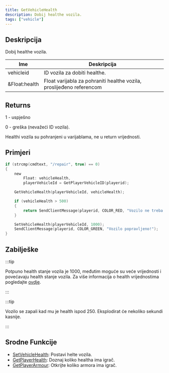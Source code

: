 ```yaml
---
title: GetVehicleHealth
description: Dobij healthe vozila.
tags: ["vehicle"]
---
```


## Deskripcija

Dobij healthe vozila.

| Ime           | Deskripcija                                                          |
| ------------- | -------------------------------------------------------------------- |
| vehicleid     | ID vozila za dobiti healthe.                                         |
| &Float:health | Float varijabla za pohraniti healthe vozila, proslijeđeno referencom |

## Returns

1 - uspješno

0 - greška (nevažeći ID vozila).

Healthi vozila su pohranjeni u varijablama, ne u return vrijednosti.

## Primjeri

```c
if (strcmp(cmdtext, "/repair", true) == 0)
{
    new
        Float: vehicleHealth,
        playerVehicleId = GetPlayerVehicleID(playerid);

    GetVehicleHealth(playerVehicleId, vehicleHealth);

    if (vehicleHealth > 500)
    {
        return SendClientMessage(playerid, COLOR_RED, "Vozilo ne treba popravak!");
    }

    SetVehicleHealth(playerVehicleId, 1000);
    SendClientMessage(playerid, COLOR_GREEN, "Vozilo popravljeno!");
}
```

## Zabilješke

:::tip

Potpuno health stanje vozila je 1000, međutim moguće su veće vrijednosti i povećavaju health stanje vozila. Za više informacija o health vrijednostima pogledajte [ovdje](../resources/vehiclehealth).

:::

:::tip

Vozilo se zapali kad mu je health ispod 250. Eksplodirat će nekoliko sekundi kasnije.

:::

## Srodne Funkcije

- [SetVehicleHealth](SetVehicleHealth): Postavi helte vozila.
- [GetPlayerHealth](GetPlayerHealth): Doznaj koliko healtha ima igrač.
- [GetPlayerArmour](GetPlayerArmour): Otkrijte koliko armora ima igrač.
